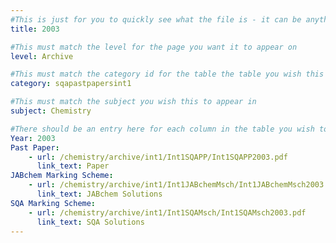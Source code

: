 ```yaml
---
#This is just for you to quickly see what the file is - it can be anything you want
title: 2003

#This must match the level for the page you want it to appear on
level: Archive

#This must match the category id for the table the table you wish this to appear in
category: sqapastpapersint1

#This must match the subject you wish this to appear in
subject: Chemistry

#There should be an entry here for each column in the table you wish to populate:
Year: 2003
Past Paper:
    - url: /chemistry/archive/int1/Int1SQAPP/Int1SQAPP2003.pdf
      link_text: Paper
JABchem Marking Scheme:
    - url: /chemistry/archive/int1/Int1JABchemMsch/Int1JABchemMsch2003.pdf
      link_text: JABchem Solutions
SQA Marking Scheme:
    - url: /chemistry/archive/int1/Int1SQAMsch/Int1SQAMsch2003.pdf
      link_text: SQA Solutions
---
```


